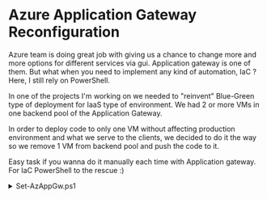 # Azure Application Gateway Reconfiguration


<!-- Your front matter up here -->

Azure team is doing great job with giving us a chance to change more and more options for different services via gui. Application gateway is one of them. But what when you need to implement any kind of automation, IaC ? Here, I still rely on PowerShell.

<!--more-->

In one of the projects I'm working on we needed to "reinvent" Blue-Green type of deployment for IaaS type of environment. We had 2 or more VMs in one backend pool of the Application Gateway.

In order to deploy code to only one VM without affecting production environment and what we serve to the clients, we decided to do it the way so we remove 1 VM from backend pool and push the code to it.

Easy task if you wanna do it manually each time with Application gateway. For IaC PowerShell to the rescue :)

<details>
    <summary markdown="span">Set-AzAppGw.ps1</summary>

{{< highlight powershell "linenos=false" >}}
function Set-AzAppGw {
    [CmdletBinding()]
    param (
        # Application Gateway name
        [Parameter(Mandatory = $true)]
        [string]
        $Name,
        # Backend IP address
        [Parameter(Mandatory = $true)]
        [string]
        $IPAddress
    )
    begin {
        $gw = Get-AzApplicationGateway -Name $Name
        <# In this case I assume there is only one backend pool. If you have more,
        you need to play with some small changes of this function #>
        $pool = Get-AzApplicationGatewayBackendAddressPool -ApplicationGateway $gw
        $BackendName = $pool.Name
        # Here we grab all the IPs from the backend
        [array]$Backend = ($pool.BackendAddresses).ipaddress
        # Defining new (future) list
        $NewIpList = [system.collections.arraylist]::new()
        foreach ($object in $Backend) {
            [void]$NewIpList.Add($object)
        }
        # Here we actually remove the needed IP
        [void]$NewIpList.Remove($IPAddress)
    }
    process {
        try {
            $ErrorActionPreference = 'Stop'
            # Setting up new BackendAddressPool
            [void](Set-AzApplicationGatewayBackendAddressPool -ApplicationGateway $Gw `
              -backendipaddresses $NewIpList -Name $BackendName)
            # This command actually configures Application Gateway with previously preparedchanges
            [void](Set-AzApplicationGateway -ApplicationGateway $gw)
        }
        catch {
            Write-error "$_" -ErrorAction stop
        }
    }
}
{{< /highlight >}}

</details>
<br/>

